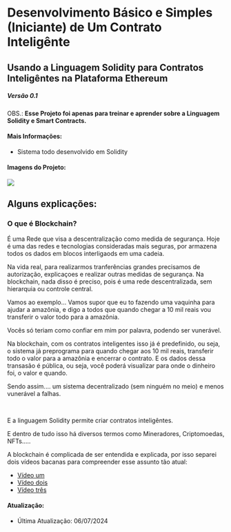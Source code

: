 <h1>Desenvolvimento Básico e Simples (Iniciante) de Um Contrato Inteligênte</h1>
<h2>Usando a Linguagem Solidity para Contratos Inteligêntes na Plataforma Ethereum</h2>
<h5>Versão 0.1</h5>

<p>OBS.: <strong>Esse Projeto foi apenas para treinar e aprender sobre a Linguagem Solidity e Smart Contracts.</strong></p>

<h4>Mais Informações:</h4>
<ul>
  <li>Sistema todo desenvolvido em Solidity</li>
</ul>

<h4>Imagens do Projeto:</h4>
<img src="https://uploaddeimagens.com.br/images/004/809/030/full/insta.png?1720290321"/>

<h2>Alguns explicações:</h2>
<h3>O que é Blockchain?</h3>
<p>É uma Rede que visa a descentralização como medida de segurança. Hoje é uma das
redes e tecnologias consideradas mais seguras, por armazena todos os dados em blocos interligaods em uma cadeia.</p>
<p>Na vida real, para realizarmos tranferências grandes precisamos de autorização, explicaçoes e realizar outras medidas de segurança. Na blockchain, nada disso é preciso, pois é uma rede descentralizada, sem hierarquia ou controle central.</p>
<p>Vamos ao exemplo... Vamos supor que eu to fazendo uma vaquinha para ajudar a amazônia, e digo a todos que quando chegar a 10 mil reais vou transferir o valor todo para a amazônia.</p>
<p>Vocês só teriam como confiar em mim por palavra, podendo ser vunerável.</p>
<p>Na blockchain, com os contratos inteligentes isso já é predefinido, ou seja, o sistema já preprograma para quando chegar aos 10 mil reais, transferir todo o valor para a amazônia e 
encerrar o contrato. E os dados dessa transasão é pública, ou seja, você poderá visualizar para onde o dinheiro foi, o valor e quando. </p>
<p>Sendo assim.... um sistema decentralizado (sem ninguém no meio) e menos vunerável a falhas.</p>
<br/>
<p>E a linguagem Solidity permite criar contratos inteligêntes.</p>
<p>E dentro de tudo isso há diversos termos como Mineradores, Criptomoedas, NFTs.....</p>

<p>A blockchain é complicada de ser entendida e explicada, por isso separei dois vídeos bacanas para compreender esse assunto tão atual:</p>
<ul>
  <li><a href="https://www.youtube.com/watch?v=dkElPTevoR4"> Vídeo um <a/> </li>
  <li><a href="https://www.youtube.com/watch?v=0Mt16eeCv78"> Vídeo dois <a/> </li>
  <li><a href="https://www.youtube.com/watch?v=OvEpixdVs24"> Vídeo três <a/> </li>
</ul>

<h4>Atualização:</h4>
<ul>
  <li>Última Atualização: 06/07/2024</li>
</ul>
